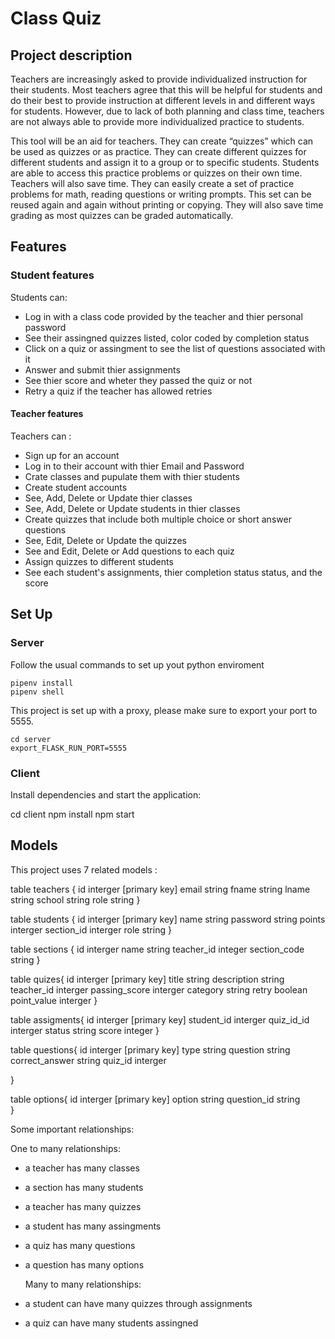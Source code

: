 # Class Quiz 

## Project description

Teachers are increasingly asked to provide individualized instruction for their students. Most teachers agree that this will be helpful for students and do their best to provide instruction at different levels in and different ways for students. However, due to lack of both planning and class time, teachers are not always able to provide more individualized practice to students.  

This tool will be an aid for teachers. They can create “quizzes” which can be used as quizzes or as practice. They can create different quizzes for different students and assign it to a group or to specific students. Students are able to access this practice problems or quizzes on their own time. Teachers will also save time. They can easily create a set of practice problems for math, reading questions or writing prompts.  This set can be reused again and again without printing or copying.  They will also save time grading as most quizzes can be graded automatically.  


## Features

### Student features 

Students can: 
- Log in with a class code provided by the teacher and thier personal password
- See their assingned quizzes listed, color coded by completion status
- Click on a quiz or assingment to see the list of questions associated with it 
- Answer and submit thier assignments
- See thier score   and wheter they passed the quiz or not 
- Retry a quiz if the teacher has allowed retries 

#### Teacher features

Teachers can : 

- Sign up for an account 
- Log in to their account with  thier Email and Password
- Crate classes and pupulate them with thier students
- Create student accounts 
- See, Add, Delete or Update thier classes 
- See, Add, Delete or Update students in thier classes 
- Create quizzes that include both multiple choice or short answer questions
- See, Edit, Delete or Update the quizzes
- See and  Edit, Delete or Add questions to each quiz
- Assign quizzes to different students 
- See each student's assignments, thier completion status status, and the score 


## Set Up

### Server 
Follow the usual commands to set up yout python enviroment 

    pipenv install 
    pipenv shell 

This project is set up with a proxy, please make sure to export your port to 5555.

    cd server
    export_FLASK_RUN_PORT=5555 

### Client 

Install dependencies and  start the application:

  cd client
  npm install 
  npm start

 
##  Models 

This project uses 7 related models :

  table teachers {
  id interger [primary key]
  email string 
  fname string
  lname string 
  school string 
  role string
}

table students {
  id interger [primary key]
  name string 
  password string 
  points interger 
  section_id interger
  role string 
}


table sections {
 id interger 
 name string 
 teacher_id integer
 section_code string
}

table  quizes{
  id interger [primary key]
  title string
  description string
  teacher_id interger
  passing_score interger 
  category string
  retry boolean 
  point_value interger
}

table assigments{
  id interger [primary key]
  student_id interger 
  quiz_id_id interger 
  status string
  score integer
}

table  questions{
  id interger [primary key]
  type string
  question string  
  correct_answer string 
  quiz_id interger
   
}

table  options{
  id interger [primary key]
  option string
  question_id string     
}


Some important relationships: 

  One to many relationships: 
- a teacher has many classes 
- a section has many students 
- a teacher has many quizzes 
- a student has many assingments 
- a quiz has many questions 
- a question has many options 

  Many to many relationships: 
- a student can have many quizzes through assignments 
- a quiz can have many students assingned 



